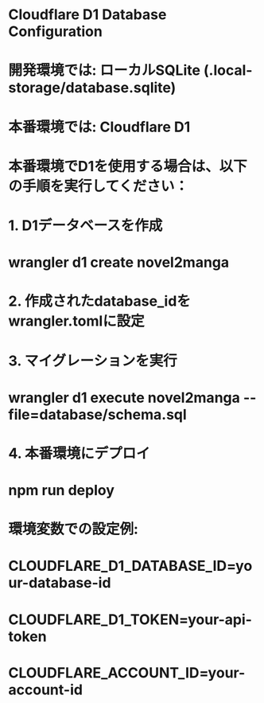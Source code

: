 # Cloudflare D1 Database Configuration
#
# 開発環境では: ローカルSQLite (.local-storage/database.sqlite)
# 本番環境では: Cloudflare D1
#
# 本番環境でD1を使用する場合は、以下の手順を実行してください：
#
# 1. D1データベースを作成
#    wrangler d1 create novel2manga
#
# 2. 作成されたdatabase_idをwrangler.tomlに設定
#
# 3. マイグレーションを実行
#    wrangler d1 execute novel2manga --file=database/schema.sql
#
# 4. 本番環境にデプロイ
#    npm run deploy

# 環境変数での設定例:
# CLOUDFLARE_D1_DATABASE_ID=your-database-id
# CLOUDFLARE_D1_TOKEN=your-api-token
# CLOUDFLARE_ACCOUNT_ID=your-account-id
